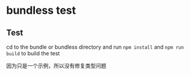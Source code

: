 # bundless test

## Test

cd to the bundle or bundless directory and run `npm install` and `npm run build` to build the test

因为只是一个示例，所以没有修复类型问题

